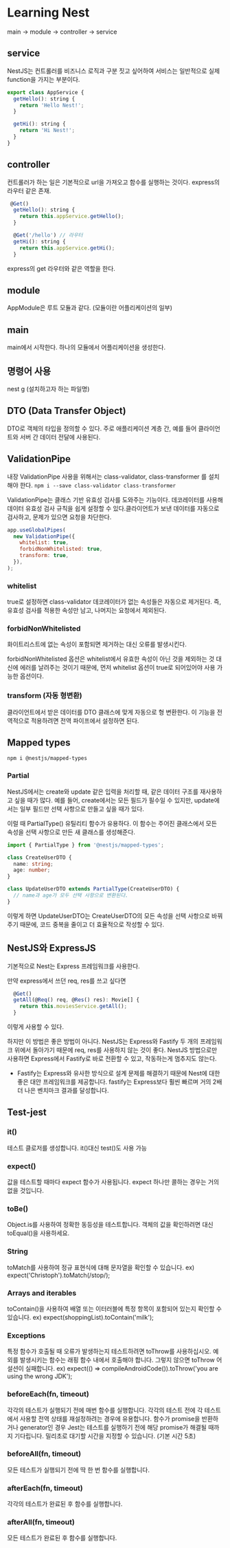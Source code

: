 # Learning Nest

main -> module -> controller -> service

## service

NestJS는 컨트롤러를 비즈니스 로직과 구분 짓고 싶어하여 서비스는 일반적으로 실제 function을 가지는 부분이다.

```js
export class AppService {
  getHello(): string {
    return 'Hello Nest!';
  }

  getHi(): string {
    return 'Hi Nest!';
  }
}
```

## controller

컨트롤러가 하는 일은 기본적으로 url을 가져오고 함수를 실행하는 것이다. express의 라우터 같은 존재.

```js
 @Get()
  getHello(): string {
    return this.appService.getHello();
  }

  @Get('/hello') // 라우터
  getHi(): string {
    return this.appService.getHi();
  }
```

express의 get 라우터와 같은 역할을 한다.

## module

AppModule은 루트 모듈과 같다. (모듈이란 어플리케이션의 일부)

## main

main에서 시작한다. 하나의 모듈에서 어플리케이션을 생성한다.

## 명령어 사용

nest g (설치하고자 하는 파일명)

## DTO (Data Transfer Object)

DTO로 객체의 타입을 정의할 수 있다. 주로 애플리케이션 계층 간, 예를 들어 클라이언트와 서버 간 데이터 전달에 사용된다.

## ValidationPipe

내장 ValidationPipe 사용을 위해서는 class-validator, class-transformer 를 설치해야 한다.
`npm i --save class-validator class-transformer`

ValidationPipe는 클래스 기반 유효성 검사를 도와주는 기능이다.
데코레이터를 사용해 데이터 유효성 검사 규칙을 쉽게 설정할 수 있다.클라이언트가 보낸 데이터를 자동으로 검사하고, 문제가 있으면 요청을 차단한다.

```js
app.useGlobalPipes(
  new ValidationPipe({
    whitelist: true,
    forbidNonWhitelisted: true,
    transform: true,
  }),
);
```

### whitelist

true로 설정하면 class-validator 데코레이터가 없는 속성들은 자동으로 제거된다.
즉, 유효성 검사를 적용한 속성만 남고, 나머지는 요청에서 제외된다.

### forbidNonWhitelisted

화이트리스트에 없는 속성이 포함되면 제거하는 대신 오류를 발생시킨다.

forbidNonWhitelisted 옵션은 whitelist에서 유효한 속성이 아닌 것을 제외하는 것 대신에 에러를 날려주는 것이기 때문에, 먼저 whitelist 옵션이 true로 되어있어야 사용 가능한 옵션이다.

### transform (자동 형변환)

클라이언트에서 받은 데이터를 DTO 클래스에 맞게 자동으로 형 변환한다.
이 기능을 전역적으로 적용하려면 전역 파이프에서 설정하면 된다.

## Mapped types

`npm i @nestjs/mapped-types`

### Partial

NestJS에서는 create와 update 같은 입력을 처리할 때, 같은 데이터 구조를 재사용하고 싶을 때가 많다. 예를 들어, create에서는 모든 필드가 필수일 수 있지만, update에서는 일부 필드만 선택 사항으로 만들고 싶을 때가 있다.

이럴 때 PartialType() 유틸리티 함수가 유용하다. 이 함수는 주어진 클래스에서 모든 속성을 선택 사항으로 만든 새 클래스를 생성해준다.

```ts
import { PartialType } from '@nestjs/mapped-types';

class CreateUserDTO {
  name: string;
  age: number;
}

class UpdateUserDTO extends PartialType(CreateUserDTO) {
  // name과 age가 모두 선택 사항으로 변환된다.
}
```

이렇게 하면 UpdateUserDTO는 CreateUserDTO의 모든 속성을 선택 사항으로 바꿔주기 때문에, 코드 중복을 줄이고 더 효율적으로 작성할 수 있다.

## NestJS와 ExpressJS

기본적으로 Nest는 Express 프레임워크를 사용한다.

만약 express에서 쓰던 req, res를 쓰고 싶다면

```ts
  @Get()
  getAll(@Req() req, @Res() res): Movie[] {
    return this.moviesService.getAll();
  }
```

이렇게 사용할 수 있다.

하지만 이 방법은 좋은 방법이 아니다. NestJS는 Express와 Fastify 두 개의 프레임워크 위에서 돌아가기 때문에 req, res를 사용하지 않는 것이 좋다. NestJS 방법으로만 사용하면 Express에서 Fastify로 바로 전환할 수 있고, 작동하는게 멈추지도 않는다.

- Fastify는 Express와 유사한 방식으로 설계 문제를 해결하기 때문에 Nest에 대한 좋은 대안 프레임워크를 제공합니다. fastify는 Express보다 훨씬 빠르며 거의 2배 더 나은 벤치마크 결과를 달성합니다.

## Test-jest

### it()

테스트 클로저를 생성합니다.
it()대신 test()도 사용 가능

### expect()

값을 테스트할 때마다 expect 함수가 사용됩니다. expect 하나만 콜하는 경우는 거의 없을 것입니다.

### toBe()

Object.is를 사용하여 정확한 동등성을 테스트합니다. 객체의 값을 확인하려면 대신 toEqual()을 사용하세요.

### String

toMatch를 사용하여 정규 표현식에 대해 문자열을 확인할 수 있습니다.
ex) expect('Christoph').toMatch(/stop/);

### Arrays and iterables

toContain()을 사용하여 배열 또는 이터러블에 특정 항목이 포함되어 있는지 확인할 수 있습니다.
ex) expect(shoppingList).toContain('milk');

### Exceptions

특정 함수가 호출될 때 오류가 발생하는지 테스트하려면 toThrow를 사용하십시오.
예외를 발생시키는 함수는 래핑 함수 내에서 호출해야 합니다. 그렇지 않으면 toThrow 어설션이 실패합니다.
ex) expect(() => compileAndroidCode()).toThrow('you are using the wrong JDK');

### beforeEach(fn, timeout)

각각의 테스트가 실행되기 전에 매번 함수를 실행합니다.
각각의 테스트 전에 각 테스트에서 사용할 전역 상태를 재설정하려는 경우에 유용합니다.
함수가 promise을 반환하거나 generator인 경우 Jest는 테스트를 실행하기 전에 해당 promise가 해결될 때까지 기다립니다.
밀리초로 대기할 시간을 지정할 수 있습니다. (기본 시간 5초)

### beforeAll(fn, timeout)

모든 테스트가 실행되기 전에 딱 한 번 함수를 실행합니다.

### afterEach(fn, timeout)

각각의 테스트가 완료된 후 함수를 실행합니다.

### afterAll(fn, timeout)

모든 테스트가 완료된 후 함수를 실행합니다.
